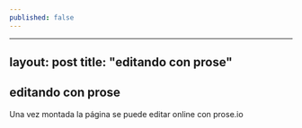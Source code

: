 ```yaml
---
published: false
---
```


---
layout: post
title:  "editando con prose"
---

## editando con prose

Una vez montada la página se puede editar online con prose.io